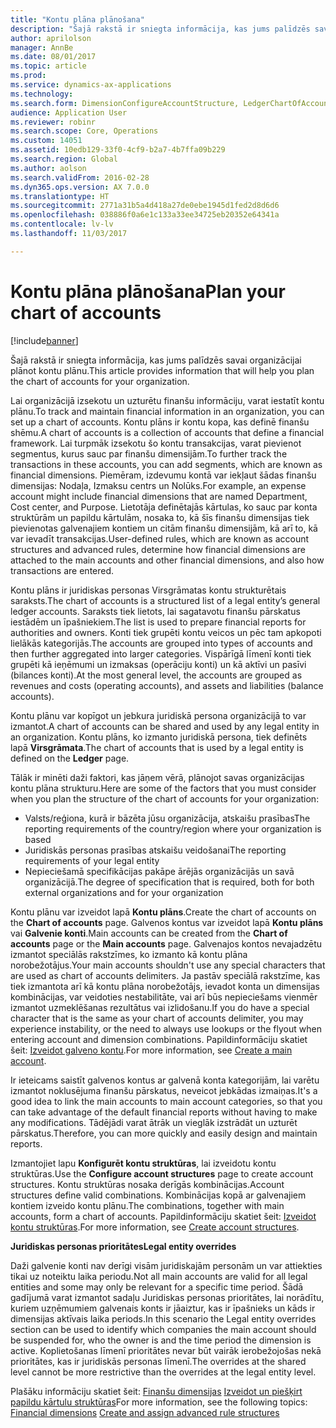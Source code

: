 ```yaml
---
title: "Kontu plāna plānošana"
description: "Šajā rakstā ir sniegta informācija, kas jums palīdzēs savai organizācijai plānot kontu plānu."
author: aprilolson
manager: AnnBe
ms.date: 08/01/2017
ms.topic: article
ms.prod: 
ms.service: dynamics-ax-applications
ms.technology: 
ms.search.form: DimensionConfigureAccountStructure, LedgerChartOfAccounts
audience: Application User
ms.reviewer: robinr
ms.search.scope: Core, Operations
ms.custom: 14051
ms.assetid: 10edb129-33f0-4cf9-b2a7-4b7ffa09b229
ms.search.region: Global
ms.author: aolson
ms.search.validFrom: 2016-02-28
ms.dyn365.ops.version: AX 7.0.0
ms.translationtype: HT
ms.sourcegitcommit: 2771a31b5a4d418a27de0ebe1945d1fed2d8d6d6
ms.openlocfilehash: 038886f0a6e1c133a33ee34725eb20352e64341a
ms.contentlocale: lv-lv
ms.lasthandoff: 11/03/2017

---
```


# <a name="plan-your-chart-of-accounts"></a><span data-ttu-id="5f984-103">Kontu plāna plānošana</span><span class="sxs-lookup"><span data-stu-id="5f984-103">Plan your chart of accounts</span></span>

[!include[banner](../includes/banner.md)]


<span data-ttu-id="5f984-104">Šajā rakstā ir sniegta informācija, kas jums palīdzēs savai organizācijai plānot kontu plānu.</span><span class="sxs-lookup"><span data-stu-id="5f984-104">This article provides information that will help you plan the chart of accounts for your organization.</span></span>

<span data-ttu-id="5f984-105">Lai organizācijā izsekotu un uzturētu finanšu informāciju, varat iestatīt kontu plānu.</span><span class="sxs-lookup"><span data-stu-id="5f984-105">To track and maintain financial information in an organization, you can set up a chart of accounts.</span></span> <span data-ttu-id="5f984-106">Kontu plāns ir kontu kopa, kas definē finanšu shēmu.</span><span class="sxs-lookup"><span data-stu-id="5f984-106">A chart of accounts is a collection of accounts that define a financial framework.</span></span> <span data-ttu-id="5f984-107">Lai turpmāk izsekotu šo kontu transakcijas, varat pievienot segmentus, kurus sauc par finanšu dimensijām.</span><span class="sxs-lookup"><span data-stu-id="5f984-107">To further track the transactions in these accounts, you can add segments, which are known as financial dimensions.</span></span> <span data-ttu-id="5f984-108">Piemēram, izdevumu kontā var iekļaut šādas finanšu dimensijas: Nodaļa, Izmaksu centrs un Nolūks.</span><span class="sxs-lookup"><span data-stu-id="5f984-108">For example, an expense account might include financial dimensions that are named Department, Cost center, and Purpose.</span></span> <span data-ttu-id="5f984-109">Lietotāja definētajās kārtulas, ko sauc par konta struktūrām un papildu kārtulām, nosaka to, kā šīs finanšu dimensijas tiek pievienotas galvenajiem kontiem un citām finanšu dimensijām, kā arī to, kā var ievadīt transakcijas.</span><span class="sxs-lookup"><span data-stu-id="5f984-109">User-defined rules, which are known as account structures and advanced rules, determine how financial dimensions are attached to the main accounts and other financial dimensions, and also how transactions are entered.</span></span> 

<span data-ttu-id="5f984-110">Kontu plāns ir juridiskas personas Virsgrāmatas kontu strukturētais saraksts.</span><span class="sxs-lookup"><span data-stu-id="5f984-110">The chart of accounts is a structured list of a legal entity’s general ledger accounts.</span></span> <span data-ttu-id="5f984-111">Saraksts tiek lietots, lai sagatavotu finanšu pārskatus iestādēm un īpašniekiem.</span><span class="sxs-lookup"><span data-stu-id="5f984-111">The list is used to prepare financial reports for authorities and owners.</span></span> <span data-ttu-id="5f984-112">Konti tiek grupēti kontu veicos un pēc tam apkopoti lielākās kategorijās.</span><span class="sxs-lookup"><span data-stu-id="5f984-112">The accounts are grouped into types of accounts and then further aggregated into larger categories.</span></span> <span data-ttu-id="5f984-113">Vispārīgā līmenī konti tiek grupēti kā ieņēmumi un izmaksas (operāciju konti) un kā aktīvi un pasīvi (bilances konti).</span><span class="sxs-lookup"><span data-stu-id="5f984-113">At the most general level, the accounts are grouped as revenues and costs (operating accounts), and assets and liabilities (balance accounts).</span></span> 

<span data-ttu-id="5f984-114">Kontu plānu var kopīgot un jebkura juridiskā persona organizācijā to var izmantot.</span><span class="sxs-lookup"><span data-stu-id="5f984-114">A chart of accounts can be shared and used by any legal entity in an organization.</span></span> <span data-ttu-id="5f984-115">Kontu plāns, ko izmanto juridiskā persona, tiek definēts lapā **Virsgrāmata**.</span><span class="sxs-lookup"><span data-stu-id="5f984-115">The chart of accounts that is used by a legal entity is defined on the **Ledger** page.</span></span> 

<span data-ttu-id="5f984-116">Tālāk ir minēti daži faktori, kas jāņem vērā, plānojot savas organizācijas kontu plāna strukturu.</span><span class="sxs-lookup"><span data-stu-id="5f984-116">Here are some of the factors that you must consider when you plan the structure of the chart of accounts for your organization:</span></span>

-   <span data-ttu-id="5f984-117">Valsts/reģiona, kurā ir bāzēta jūsu organizācija, atskaišu prasības</span><span class="sxs-lookup"><span data-stu-id="5f984-117">The reporting requirements of the country/region where your organization is based</span></span>
-   <span data-ttu-id="5f984-118">Juridiskās personas prasības atskaišu veidošanai</span><span class="sxs-lookup"><span data-stu-id="5f984-118">The reporting requirements of your legal entity</span></span>
-   <span data-ttu-id="5f984-119">Nepieciešamā specifikācijas pakāpe ārējās organizācijās un savā organizācijā.</span><span class="sxs-lookup"><span data-stu-id="5f984-119">The degree of specification that is required, both for both external organizations and for your organization</span></span>

<span data-ttu-id="5f984-120">Kontu plānu var izveidot lapā **Kontu plāns**.</span><span class="sxs-lookup"><span data-stu-id="5f984-120">Create the chart of accounts on the **Chart of accounts** page.</span></span> <span data-ttu-id="5f984-121">Galvenos kontus var izveidot lapā **Kontu plāns** vai **Galvenie konti**.</span><span class="sxs-lookup"><span data-stu-id="5f984-121">Main accounts can be created from the **Chart of accounts** page or the **Main accounts** page.</span></span> <span data-ttu-id="5f984-122">Galvenajos kontos nevajadzētu izmantot speciālās rakstzīmes, ko izmanto kā kontu plāna norobežotājus.</span><span class="sxs-lookup"><span data-stu-id="5f984-122">Your main accounts shouldn't use any special characters that are used as chart of accounts delimiters.</span></span> <span data-ttu-id="5f984-123">Ja pastāv speciālā rakstzīme, kas tiek izmantota arī kā kontu plāna norobežotājs, ievadot konta un dimensijas kombinācijas, var veidoties nestabilitāte, vai arī būs nepieciešams vienmēr izmantot uzmeklēšanas rezultātus vai izlidošanu.</span><span class="sxs-lookup"><span data-stu-id="5f984-123">If you do have a special character that is the same as your chart of accounts delimiter, you may experience instability, or the need to always use lookups or the flyout when entering account and dimension combinations.</span></span> <span data-ttu-id="5f984-124">Papildinformāciju skatiet šeit: [Izveidot galveno kontu](tasks/create-account-structures.md).</span><span class="sxs-lookup"><span data-stu-id="5f984-124">For more information, see [Create a main account](tasks/create-account-structures.md).</span></span>


<span data-ttu-id="5f984-125">Ir ieteicams saistīt galvenos kontus ar galvenā konta kategorijām, lai varētu izmantot noklusējuma finanšu pārskatus, neveicot jebkādas izmaiņas.</span><span class="sxs-lookup"><span data-stu-id="5f984-125">It's a good idea to link the main accounts to main account categories, so that you can take advantage of the default financial reports without having to make any modifications.</span></span> <span data-ttu-id="5f984-126">Tādējādi varat ātrāk un vieglāk izstrādāt un uzturēt pārskatus.</span><span class="sxs-lookup"><span data-stu-id="5f984-126">Therefore, you can more quickly and easily design and maintain reports.</span></span> 

<span data-ttu-id="5f984-127">Izmantojiet lapu **Konfigurēt kontu struktūras**, lai izveidotu kontu struktūras.</span><span class="sxs-lookup"><span data-stu-id="5f984-127">Use the **Configure account structures** page to create account structures.</span></span> <span data-ttu-id="5f984-128">Kontu struktūras nosaka derīgās kombinācijas.</span><span class="sxs-lookup"><span data-stu-id="5f984-128">Account structures define valid combinations.</span></span> <span data-ttu-id="5f984-129">Kombinācijas kopā ar galvenajiem kontiem izveido kontu plānu.</span><span class="sxs-lookup"><span data-stu-id="5f984-129">The combinations, together with main accounts, form a chart of accounts.</span></span>  <span data-ttu-id="5f984-130">Papildinformāciju skatiet šeit: [Izveidot kontu struktūras](tasks/create-main-account.md).</span><span class="sxs-lookup"><span data-stu-id="5f984-130">For more information, see [Create account structures](tasks/create-main-account.md).</span></span>

<span data-ttu-id="5f984-131">**Juridiskas personas prioritātes**</span><span class="sxs-lookup"><span data-stu-id="5f984-131">**Legal entity overrides**</span></span> 

<span data-ttu-id="5f984-132">Daži galvenie konti nav derīgi visām juridiskajām personām un var attiekties tikai uz noteiktu laika periodu.</span><span class="sxs-lookup"><span data-stu-id="5f984-132">Not all main accounts are valid for all legal entities and some may only be relevant for a specific time period.</span></span> <span data-ttu-id="5f984-133">Šādā gadījumā varat izmantot sadaļu Juridiskas personas prioritātes, lai norādītu, kuriem uzņēmumiem galvenais konts ir jāaiztur, kas ir īpašnieks un kāds ir dimensijas aktīvais laika periods.</span><span class="sxs-lookup"><span data-stu-id="5f984-133">In this scenario the Legal entity overrides section can be used to identify which companies the main account should be suspended for, who the owner is and the time period the dimension is active.</span></span> <span data-ttu-id="5f984-134">Koplietošanas līmenī prioritātes nevar būt vairāk ierobežojošas nekā prioritātes, kas ir juridiskās personas līmenī.</span><span class="sxs-lookup"><span data-stu-id="5f984-134">The overrides at the shared level cannot be more restrictive than the overrides at the legal entity level.</span></span>

<span data-ttu-id="5f984-135">Plašāku informāciju skatiet šeit: [Finanšu dimensijas](financial-dimensions.md)
[Izveidot un piešķirt papildu kārtulu struktūras](tasks/create-assign-advanced-rule-structures.md)</span><span class="sxs-lookup"><span data-stu-id="5f984-135">For more information, see the following topics: [Financial dimensions](financial-dimensions.md)
[Create and assign advanced rule structures](tasks/create-assign-advanced-rule-structures.md)</span></span>




